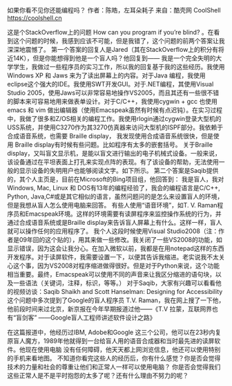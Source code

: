 如果你看不见你还能编程吗？
作者：陈皓，左耳朵耗子
来自：酷壳网 CoolShell https://coolshell.cn

这是个StackOverflow上的问题 How can you program if you’re blind? 。在看到这个问题的时候，我感到应该不可能，但是我错了，这个问题的前两个答案让我深深地震憾了。
第一个答案的回复人是Jared（其在StackOverflow上的积分有将近14K），但是你能想得到他是一个盲人吗？他回复到——
我是一个完全失明的大学学生，我做过一些程序员的实习工作，所以我的回复基于我的这些经历。我使用Windows XP 和 Jaws 来为了读出屏幕上的内容。对于Java 编程，我使用eclipse这个强大的IDE。我使用SWT开发GUI。对于.NET编程，其使用Visual Studio 2005，使用Jaws可以非常容易地操作VS2005，而且其还有一些很不错的脚本来可容易地用来做表单设计。对于C/C++，我使用cygwin + gcc 也使用emacs 和 vim 做出编辑器（使用Emacspeak虽然有时候有点迟钝）。在实习过程中，我做了很多和Z/OS相关的编程工作。我使用rlogin通过cygwin登录大型机的USS系统，并使用C3270作为其3270仿真器来访问大型机的ISPF部分。我依赖于合成语音系统，也需要 Braille display， 我发现使用合成语音系统很快，但是使用 Braille display有时候有些问题。比如程序有太多的嵌套括号。
关于Braille display，又叫盲文显示机，是能以盲文进行输出的电子机械式设备。一般来说，该设备通过在平坦表面上打孔来实现点阵的表现。有了该设备的帮助，无法使用一般的显示设备的失明用户也能够阅读文字。如下所示。
第二个答案是Saqib提供的，其个人主页是，目前在Microsoft的Bing项目组，他回答到：
我是盲人，我对Windows, Mac, Linux 和 DOS有13年的编程经验了，我会的编程语言是C/C++, Python, Java,C#或是其它相似的语言，虽然问题问的是怎么来设置盲人的环境，但是我想从盲人怎么使用电脑来回答。 有些人使用“语音环境”，如T. V. Raman程序员和Emacspeak环境。这样的环境需要有读屏程序来监控操作系统的行为，并通过合成语音系统或是Braille display来告诉盲人屏幕上有什么。这样一样，盲人就可以操作任何的应用程序了。 我个人这段时候使用Visual Studio2008（注：作者是09年回的这个贴的），用其来做一些修改。我关闭了一些VS2008的功能，如显示错误，因为这会让我分心。在加入微软以前，我都是在用notepad这样的东西开发程序。对于读屏软件，我需要设置一下，以便其告诉我缩进。老实说我不太关心这个事，因为VS2008对程序缩进做得很好。但是对于Python来说，这个功能相当重要。最终，Emacspeak可以使用不同的声音来让我区分缩进的语句块，以及一些语法（关键词，注释，标识，等等。）
对于Saqib，大家有兴趣可以看看他的视频访谈：Saqib Shaikh and Scott Hanselman: Designing for Accessibility
这个问题中多次提到了Google的盲人程序员 T.V. Raman，我在网上搜了一下他，他前段时间来过北京，新京报在今年早期报道过他——《T.V 拉蒙，互联网界也有“盲剑客” ——Google盲人工程师讲述软件设计之路》

在这篇报道中，他经历过IBM, Adobe和Google 这三个公司，他可以在23秒内复原盲人魔方，1989年他就得到一台给盲人用的语音合成器和当时最先进的读屏软件。他现在使用电脑 没有任何障碍，他天天都上网浏览信息，他还可以使用特别的手机来看地图。
不知道你看完这些人的经历后，你有什么感觉？你是否会觉得技术的力量和社会的尊重让他们和正常人一样可以使用电脑？ 你是否会觉得我们这些正常人是不是平时抱怨的太多了呢？还有什么理由不努力的呢？